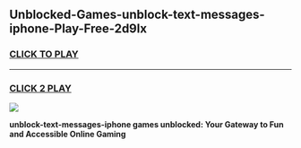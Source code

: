 
## Unblocked-Games-unblock-text-messages-iphone-Play-Free-2d9lx
<h3>
<a href="https://premium76.site?title=unblock-text-messages-iphone&ref=21A">CLICK TO PLAY</a></h3>
<hr>

<h3>
<a href="https://premium76.site?title=unblock-text-messages-iphone&ref=21A">CLICK 2 PLAY</a>
  
</h3>

<a href="https://premium76.site?title=unblock-text-messages-iphone&ref=21A"><img src="https://clearcache.store/games.png"></a>


**unblock-text-messages-iphone games unblocked: Your Gateway to Fun and Accessible Online Gaming**
